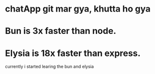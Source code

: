 # chatApp git mar gya, khutta ho gya
# Bun is 3x faster than node.
# Elysia is 18x faster than express.
 currently i started learing the bun and elysia